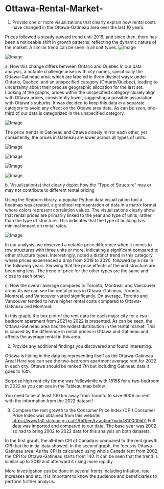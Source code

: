 # Ottawa-Rental-Market-
1)	Provide one or more visualizations that clearly explain how rental costs have changed in the Ottawa-Gatineau area over the last 10 years.


Prices followed a steady upward trend until 2018, and since then, there has been a noticeable shift in growth patterns, reflecting the dynamic nature of the market. A similar trend can be seen in all unit types.
![Image](Data/Ottawa_Gatineau_Area_Average_Rent_by_Year.png)
   

![Image](Data/rent_per_year_per_unit_type.png)


 

a.	How this change differs between Ontario and Quebec
In our data analysis, a notable challenge arises with city names, specifically the Ottawa-Gatineau area, which are labeled in three distinct ways: under Ontario, Quebec, and an unspecified category (Ontario/Quebec), leading to uncertainty about their precise geographic allocation for the last set.
Looking at the graphs, prices within the unspecified category closely align with Ottawa prices, consistently lower, suggesting a possible association with Ottawa's suburbs. It was decided to keep this data in a separate category to avoid any effect on the Ottawa  area data. As can be seen, one-third of our data is categorized in the unspecified category.


![Image](Data/Quebec_Vs_Ontario.png)  

The price trends in Gatineau and Ottawa closely mirror each other, yet consistently, the prices in Gatineau are lower across all types of units.

![Image](Data/Quebec_Vs_Ontario_bachelor.png)  

![Image](Data/Quebec_Vs_Ontario_one_bedroom.png)  

![Image](Data/Quebec_Vs_Ontario_Two_bedroom.png)  
 
![Image](Data/Quebec_Vs_Ontario_Three_bedroom.png)  

b.	Visualization(s) that clearly depict how the “Type of Structure” may or may not contribute to different rental pricing

Using the Seaborn library, a popular Python data visualization tool a heatmap was created, a graphical representation of data in a matrix format where colors represent correlation values. The visualizations clearly show that rental prices are primarily linked to the year and type of units, rather than the type of structure. This indicates that the type of building has minimal impact on rental rates.

 ![Image](Data/heatmap.png) 

In our analysis, we observed a notable price difference when it comes to row structures with three units or more, indicating a significant compared to other structure types. Interestingly, noted a distinct trend in this category, where prices experienced a drop from 2019 to 2020, followed by a rise in the following years. Showing that the price effects of the unit structure are becoming less. The trend of price for the other types are the same and close to each other.
 
	
c.	How the overall average compares to Toronto, Montreal, and Vancouver areas
As we can see the rental prices in Ottawa-Gatineau, Toronto, Montreal, and Vancouver varied significantly. On average, Toronto and Vancouver tended to have higher rental costs compared to Ottawa-Gatineau and Montreal.

 
In this graph, the box plot of the rent data for each major city for a two-bedroom apartment from 2021 to 2022 is presented. As can be seen, the Ottawa-Gatineau area has the widest distribution in the rental market. This is caused by the difference in rental prices in Ottawa and Gatineau and affects the average rental in this area.
 
 

2)	Provide any additional findings you discovered and found interesting.

Ottawa is hiding in the data by representing itself as the Ottawa-Gatineau Area! Here you can see the two-bedroom apartment average rent for 2022 in each city. Ottawa should be ranked 7th but including Gatineau data it goes to 16th.

 


Surprise high rent city for me was Yellowknife with 1815$ for a two-bedroom in 2022 as you can see in the Tableau map below. 
 

You need to be at least 100 km away from Toronto to save 900$ on rent with the information from the 2022 dataset!
 



3)	Compare the rent growth to the Consumer Price Index (CPI)
Consumer Price Index was obtained from this website:   https://www150.statcan.gc.ca/t1/tbl1/en/tv.action?pid=1810000501
Full data was imported and compared to our data. The base year was 2002 so had to bring 2002 to 2022 data for this analysis on both datasets.

In the first graph, the all-item CPI of Canada is compared to the rent growth CPI that the initial data showed. In the second graph, the focus is Ottawa-Gatineau area. As the CPI is calculated using whole Canada rent from 2002, the CPI for Ottawa-Gatineau starts from 140. It can be seen that the trend is similar up to 2019 and afterward it rising more rapidly.

   





More investigation can be done in several fronts including inflation, rate increases and etc. It is important to know the audience and beneficiaries to perform further analysis.
